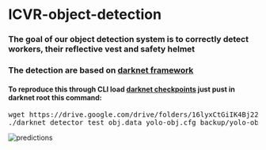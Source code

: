 # ICVR-object-detection
### The goal of our object detection system is to correctly detect workers, their reflective vest and safety helmet
### The detection are based on [darknet framework](https://github.com/AlexeyAB/darknet)

#### To reproduce this through CLI load [darknet checkpoints](https://drive.google.com/drive/folders/16lyxCtGiIK4Bj22AD8-nmZniR5SGN35m) just pust in darknet root this command:
<pre/>
wget https://drive.google.com/drive/folders/16lyxCtGiIK4Bj22AD8-nmZniR5SGN35m
./darknet detector test obj.data yolo-obj.cfg backup/yolo-obj_5000.weights
</pre> 

![predictions](https://user-images.githubusercontent.com/85686842/196692771-948b7a46-1f1f-4124-9876-2d4efdcbc702.jpg)
